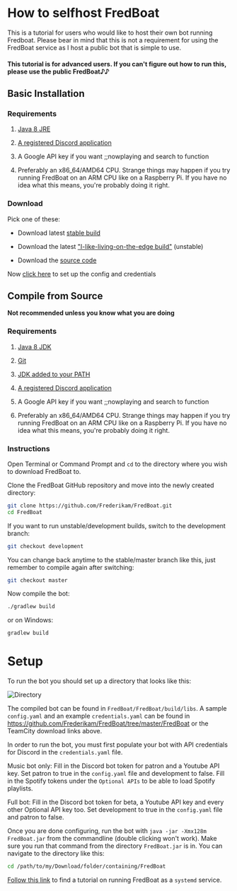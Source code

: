 # How to selfhost FredBoat
This is a tutorial for users who would like to host their own bot running Fredboat. Please bear in mind that this is not a requirement for using the FredBoat service as I host a public bot that is simple to use.

#### This tutorial is for advanced users. If you can't figure out how to run this, please use the public FredBoat♪♪

## Basic Installation

### Requirements

1. [Java 8 JRE](https://www.java.com/en/)

2. [A registered Discord application](https://github.com/reactiflux/discord-irc/wiki/Creating-a-discord-bot-&-getting-a-token)

3. A Google API key if you want ;;nowplaying and search to function

4. Preferably an x86_64/AMD64 CPU. Strange things may happen if you try running FredBoat on an ARM CPU like on a Raspberry Pi. If you have no idea what this means, you're probably doing it right.

### Download
Pick one of these:
* Download latest [stable build](https://ci.fredboat.com/viewLog.html?buildTypeId=FredBoat_Build&buildId=lastSuccessful&buildBranch=%3Cdefault%3E&tab=artifacts&guest=1)

* Download the latest ["I-like-living-on-the-edge build"](https://ci.fredboat.com/viewLog.html?buildTypeId=FredBoat_Build&buildId=lastSuccessful&buildBranch=refs%2Fheads%2Fdevelopment&tab=artifacts&guest=1) (unstable) 

* Download the [source code](https://github.com/Frederikam/FredBoat/)

Now [click here](https://fredboat.com/docs/selfhosting#setup) to set up the config and credentials

## Compile from Source

__Not recommended unless you know what you are doing__

### Requirements

1. [Java 8 JDK](http://www.oracle.com/technetwork/java/javase/downloads/jdk8-downloads-2133151.html)

2. [Git](https://www.atlassian.com/git/tutorials/install-git)

3. [JDK added to your PATH](https://www.tutorialspoint.com/maven/maven_environment_setup.htm)

4. [A registered Discord application](https://github.com/reactiflux/discord-irc/wiki/Creating-a-discord-bot-&-getting-a-token)

5. A Google API key if you want ;;nowplaying and search to function

6. Preferably an x86_64/AMD64 CPU. Strange things may happen if you try running FredBoat on an ARM CPU like on a Raspberry Pi. If you have no idea what this means, you're probably doing it right.


### Instructions

Open Terminal or Command Prompt and `cd` to the directory where you wish to download FredBoat to.

Clone the FredBoat GitHub repository and move into the newly created directory:

```sh
git clone https://github.com/Frederikam/FredBoat.git
cd FredBoat
```

If you want to run unstable/development builds, switch to the development branch:
```sh
git checkout development
```

You can change back anytime to the stable/master branch like this, just remember to compile again after switching:
```sh
git checkout master
```

Now compile the bot:

```sh
./gradlew build
```
or on Windows:
```sh
gradlew build
```


# Setup

To run the bot you should set up a directory that looks like this:

![Directory](https://fred.moe/9Eu.png)

The compiled bot can be found in `FredBoat/FredBoat/build/libs`. A sample `config.yaml` and an example `credentials.yaml` can be found in https://github.com/Frederikam/FredBoat/tree/master/FredBoat or the TeamCity download links above.

In order to run the bot, you must first populate your bot with API credentials for Discord in the `credentials.yaml` file.

Music bot only: Fill in the Discord bot token for patron and a Youtube API key. Set patron to true in the `config.yaml` file and development to false. Fill in the Spotify tokens under the `Optional APIs` to be able to load Spotify playlists.

Full bot: Fill in the Discord bot token for beta, a Youtube API key and every other Optional API key too. Set development to true in the `config.yaml` file and patron to false.

Once you are done configuring, run the bot with `java -jar -Xmx128m FredBoat.jar` from the commandline (double clicking won't work). Make sure you run that command from the directory `FredBoat.jar` is in. You can navigate to the directory like this:
```sh
cd /path/to/my/Download/folder/containing/FredBoat
```


[Follow this link](http://docs.fredboat.com/systemdservice) to find a tutorial on running FredBoat as a `systemd` service.
